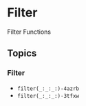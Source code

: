 # Filter

Filter Functions

## Topics

### Filter

- ``filter(_:_:_:)-4azrb``
- ``filter(_:_:_:)-3tfxw``

